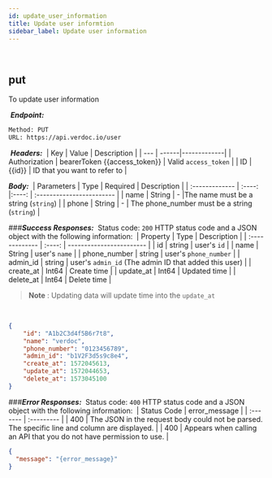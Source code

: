 ```yaml
---
id: update_user_information
title: Update user informtion
sidebar_label: Update user information
---
```

</br>


<span class="badges put">put</span>
---
 To update user information

​
***Endpoint:***
​
```bash
Method: PUT
URL: https://api.verdoc.io/user
```

​
***Headers:***
​
| Key | Value | Description |
| --- | ------|-------------|
| Authorization | bearerToken {{access_token}} | Valid `access_token` |
| ID  | {{id}} | ID that you want to refer to |


***Body:***
​
| Parameters     |  Type  | Required | Description              |
| :------------- | :----: |:----: | :------------------------ |
| name           | String | -  |The name must be a string (`string`)  |
| phone          | String | -  | The phone_number must be a string (`string`)  |


###***Success Responses:***
​
Status code: `200` HTTP status code and a JSON object with the following information:
​
| Property       |  Type  | Description              |
| :------------- | :----: | ------------------------ |
| id             | string | user's `id`              |
| name           | String | user's `name`            |
| phone_number   | string | user's `phone_number`    |
| admin_id       | string | user's `admin_id` (The admin ID that added this user) |
| create_at      | Int64  | Create time              |
| update_at      | Int64  | Updated time             |
| delete_at      | Int64  | Delete time              |

>**Note** : Updating data will update time into the `update_at`

​
```json
{
    "id": "A1b2C3d4f5B6r7t8",
    "name": "verdoc",
    "phone_number": "0123456789",
    "admin_id": "b1V2F3d5s9c8e4",
    "create_at": 1572045613,
    "update_at": 1572044653,
    "delete_at": 1573045100
}

```

###***Error Responses:***
​
Status code: `400` HTTP status code and a JSON object with the following information:
​
| Status Code |     error_message   |
| :-------    | :---------          | 
| 400    |  The JSON in the request body could not be parsed. The specific line and column are displayed. |
| 400    |  Appears when calling an API that you do not have permission to use. |
​
​
```json
{
  "message": "{error_message}"
}
```